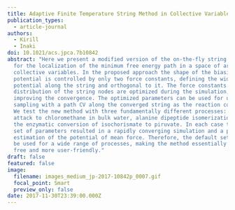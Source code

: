```yaml
---
title: Adaptive Finite Temperature String Method in Collective Variables
publication_types:
  - article-journal
authors:
  - Kirill
  - Inaki
doi: 10.1021/acs.jpca.7b10842
abstract: "Here we present a modified version of the on-the-fly string method
  for the localization of the minimum free energy path in a space of arbitrary
  collective variables. In the proposed approach the shape of the biasing
  potential is controlled by only two force constants, defining the width of the
  potential along the string and orthogonal to it. The force constants and the
  distribution of the string nodes are optimized during the simulation,
  improving the convergence. The optimized parameters can be used for umbrella
  sampling with a path CV along the converged string as the reaction coordinate.
  We test the new method with three fundamentally different processes: chloride
  attack to chloromethane in bulk water, alanine dipeptide isomerization, and
  the enzymatic conversion of isochorismate to piruvate. In each case the same
  set of parameters resulted in a rapidly converging simulation and a precise
  estimation of the potential of mean force. Therefore, the default settings can
  be used for a wide range of processes, making the method essentially parameter
  free and more user-friendly."
draft: false
featured: false
image:
  filename: images_medium_jp-2017-10842p_0007.gif
  focal_point: Smart
  preview_only: false
date: 2017-11-30T23:39:00.000Z
---
```

